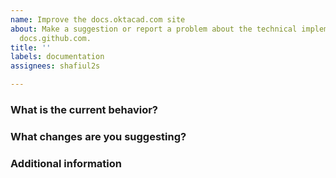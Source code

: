 ```yaml
---
name: Improve the docs.oktacad.com site
about: Make a suggestion or report a problem about the technical implementation of
  docs.github.com.
title: ''
labels: documentation
assignees: shafiul2s

---
```


<!--
HUBBERS BEWARE! THE GITHUB/DOCS REPO IS PUBLIC TO THE ENTIRE INTERNET. OPEN AN ISSUE IN GITHUB/DOCS-CONTENT INSTEAD.
-->

<!--
For questions, ask in Discussions: https://github.com/oktacad/docs/discussions

Before you file an issue read the:
- Code of Conduct: https://github.com/oktacad/docs/blob/main/CODE_OF_CONDUCT.md
- Contributing guide: https://github.com/oktacad/docs/blob/main/CONTRIBUTING.md

Check to make sure someone hasn't already opened a similar issue: https://github.com/oktacad/docs/issues
-->

### What is the current behavior?

<!-- Include links to articles where you're seeing a problem, screenshots, what browser you're using, etc. -->

### What changes are you suggesting?

<!-- Give as much detail as you can to help us understand the change you want to see. Why should the docs be changed? What use cases does it support? What is the expected outcome? -->

### Additional information

<!-- Any additional information, configuration, or data that might be necessary to reproduce the issue. -->
